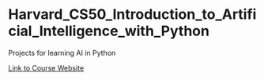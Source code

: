 # Harvard_CS50_Introduction_to_Artificial_Intelligence_with_Python

Projects for learning AI in Python

[Link to Course Website](https://cs50.harvard.edu/ai/2023/)
